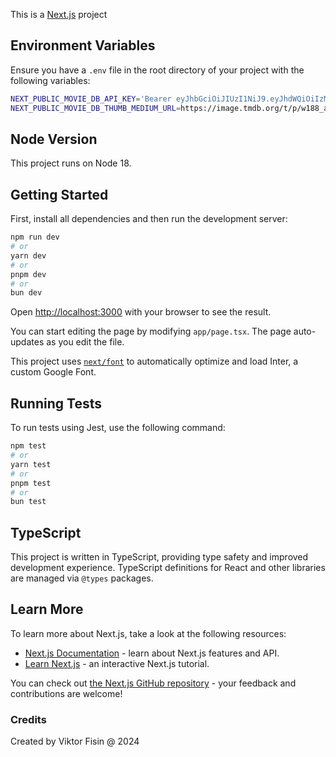This is a [Next.js](https://nextjs.org/) project 

## Environment Variables

Ensure you have a `.env` file in the root directory of your project with the following variables:

```bash
NEXT_PUBLIC_MOVIE_DB_API_KEY='Bearer eyJhbGciOiJIUzI1NiJ9.eyJhdWQiOiIzMWFiOTRjNTk5NzU1MDg5NjRhZDgzMjcxZjBjNDE0NiIsIm5iZiI6MTcxOTk0NDAwMS40NTIzNDUsInN1YiI6IjY2ODQ0MjdjMGFjMGIwMmM2YjYwYTYzYSIsInNjb3BlcyI6WyJhcGlfcmVhZCJdLCJ2ZXJzaW9uIjoxfQ.Q-vqzFJ5_Ki6vXYnUjBEKVHXpJ-ttzjP5qRAw-BFXwo'
NEXT_PUBLIC_MOVIE_DB_THUMB_MEDIUM_URL=https://image.tmdb.org/t/p/w188_and_h282_bestv2/
```

## Node Version

This project runs on Node 18.

## Getting Started


First, install all dependencies and then run the development server:

```bash
npm run dev
# or
yarn dev
# or
pnpm dev
# or
bun dev
```

Open [http://localhost:3000](http://localhost:3000) with your browser to see the result.

You can start editing the page by modifying `app/page.tsx`. The page auto-updates as you edit the file.

This project uses [`next/font`](https://nextjs.org/docs/basic-features/font-optimization) to automatically optimize and load Inter, a custom Google Font.

## Running Tests

To run tests using Jest, use the following command:

```bash
npm test
# or
yarn test
# or
pnpm test
# or
bun test
```
## TypeScript

This project is written in TypeScript, providing type safety and improved development experience. TypeScript definitions for React and other libraries are managed via `@types` packages.


## Learn More

To learn more about Next.js, take a look at the following resources:

- [Next.js Documentation](https://nextjs.org/docs) - learn about Next.js features and API.
- [Learn Next.js](https://nextjs.org/learn) - an interactive Next.js tutorial.

You can check out [the Next.js GitHub repository](https://github.com/vercel/next.js/) - your feedback and contributions are welcome!

### Credits

Created by Viktor Fisin @ 2024